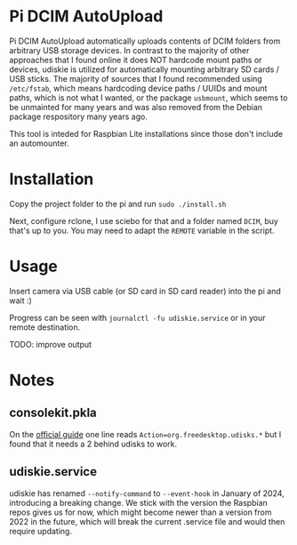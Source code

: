 # Pi DCIM AutoUpload
Pi DCIM AutoUpload automatically uploads contents of DCIM folders from arbitrary USB storage devices.
In contrast to the majority of other approaches that I found online it does NOT hardcode mount paths or devices, udiskie is utilized for automatically mounting arbitrary SD cards / USB sticks.
The majority of sources that I found recommended using `/etc/fstab`, which means hardcoding device paths / UUIDs and mount paths, which is not what I wanted, or the package `usbmount`, which seems to be unmainted for many years and was also removed from the Debian package respository many years ago.

This tool is inteded for Raspbian Lite installations since those don't include an automounter.

# Installation
Copy the project folder to the pi and run `sudo ./install.sh`

Next, configure rclone, I use sciebo for that and a folder named `DCIM`, buy that's up to you.
You may need to adapt the `REMOTE` variable in the script.

# Usage
Insert camera via USB cable (or SD card in SD card reader) into the pi and wait :)

Progress can be seen with `journalctl -fu udiskie.service` or in your remote destination.

TODO: improve output

# Notes

## consolekit.pkla
On the [official guide](https://github.com/coldfix/udiskie/wiki/Ubuntu-Debian-installation-guide) one line reads `Action=org.freedesktop.udisks.*` but I found that it needs a 2 behind udisks to work.

## udiskie.service
udiskie has renamed `--notify-command` to `--event-hook` in January of 2024, introducing a breaking change.
We stick with the version the Raspbian repos gives us for now, which might become newer than a version from 2022 in the future, which will break the current .service file and would then require updating.
